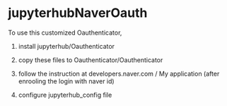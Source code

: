 # jupyterhubNaverOauth

To use this customized Oauthenticator,

1. install jupyterhub/Oauthenticator

2. copy these files to Oauthenticator/Oauthenticator

3. follow the instruction at developers.naver.com / My application (after enrooling the login with naver id)

4. configure jupyterhub_config file


